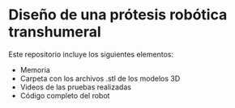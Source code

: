 # Diseño de una prótesis robótica transhumeral

Este repositorio incluye los siguientes elementos: 

- Memoria 
- Carpeta con los archivos .stl de los modelos 3D
- Videos de las pruebas realizadas
- Código completo del robot
